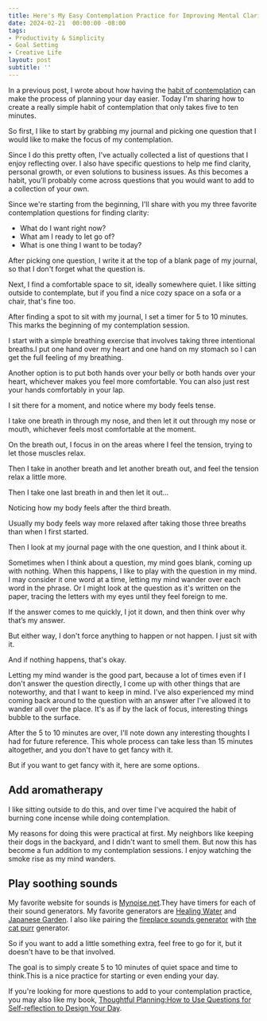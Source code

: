 ```yaml
---
title: Here's My Easy Contemplation Practice for Improving Mental Clarity 
date: 2024-02-21  00:00:00 -08:00
tags:
- Productivity & Simplicity 
- Goal Setting 
- Creative Life
layout: post
subtitle: ''
---
```

In a previous post, I wrote about how having the [habit of contemplation](https://arcadiapage.com/2023-10-31-Three-Essential-Steps-to-Better-Productivity-Highly-Sensitive-Person/) can make the process of planning your day easier. Today I'm sharing how to create a really simple habit of contemplation that only takes five to ten minutes. 

So first, I like to start by grabbing my journal and picking one question that I would like to make the focus of my contemplation. 

Since I do this pretty often, I've actually collected a list of questions that I enjoy reflecting over. I also have specific questions to help me find clarity, personal growth, or even solutions to business issues. As this becomes a habit, you’ll probably come across questions that you would want to add to a collection of your own.

Since we're starting from the beginning, I'll share with you my three favorite contemplation questions for finding clarity:

- What do I want right now?
- What am I ready to let go of?
- What is one thing I want to be today?

After picking one question, I write it at the top of a blank page of my journal, so that I don't forget what the question is.

Next, I find a comfortable space to sit, ideally somewhere quiet. I like sitting outside to contemplate, but if you find a nice cozy space on a sofa or a chair, that's fine too. 

After finding a spot to sit with my journal, I set a timer for 5 to 10 minutes. This marks the beginning of my contemplation session.

I start with a simple breathing exercise that involves taking three intentional breaths.I put one hand over my heart and one hand on my stomach so I can get the full feeling of my breathing.

Another option is to put both hands over your belly or both hands over your heart, whichever makes you feel more comfortable. You can also just rest your hands comfortably in your lap. 

I sit there for a moment, and notice where my body feels tense. 

I take one breath in through my nose, and then let it out through my nose or mouth, whichever feels most comfortable at the moment. 

On the breath out, I focus in on the areas where I feel the tension, trying to let those muscles relax. 

Then I take in another breath and let another breath out, and feel the tension relax a little more. 

Then I take one last breath in and then let it out...

Noticing how my body feels after the third breath. 

Usually my body feels way more relaxed after taking those three breaths than when I first started.

Then I look at my journal page with the one question, and I think about it. 

Sometimes when I think about a question, my mind goes blank, coming up with nothing. When this happens, I like to play with the question in my mind. I may consider it one word at a time, letting my mind wander over each word in the phrase. Or I might look at the question as it's written on the paper, tracing the letters with my eyes until they feel foreign to me.

If the answer comes to me quickly, I jot it down, and then think over why that’s my answer.

But either way, I don't force anything to happen or not happen. I just sit with it. 

And if nothing happens, that's okay. 

Letting my mind wander is the good part, because a lot of times even if I don't answer the question directly, I come up with other things that are noteworthy, and that I want to keep in mind. I've also experienced my mind coming back around to the question with an answer after I've allowed it to wander all over the place. It's as if by the lack of focus, interesting things bubble to the surface.

After the 5 to 10 minutes are over, I'll note down any interesting thoughts I had for future reference. This whole process can take less than 15 minutes altogether, and you don't have to get fancy with it.

But if you want to get fancy with it, here are some options.

## Add aromatherapy

I like sitting outside to do this, and over time I've acquired the habit of burning cone incense while doing contemplation.

My reasons for doing this were practical at first. My neighbors like keeping their dogs in the backyard, and I didn't want to smell them. But now this has become a fun addition to my contemplation sessions. I enjoy watching the smoke rise as my mind wanders.

## Play soothing sounds

My favorite website for sounds is [Mynoise.net](https://mynoise.net/).They have timers for each of their sound generators. My favorite generators are [Healing Water](https://mynoise.net/NoiseMachines/healingWaterSoundscapeGenerator.php) and [Japanese Garden](https://mynoise.net/NoiseMachines/japaneseGardenSoundscapeGenerator.php). I also like pairing the [fireplace sounds generator](https://mynoise.net/NoiseMachines/fireNoiseGenerator.php) with [the cat purr](https://mynoise.net/NoiseMachines/catPurrNoiseGenerator.php) generator. 

So if you want to add a little something extra, feel free to go for it, but it doesn't have to be that involved.

The goal is to simply create 5 to 10 minutes of quiet space and time to think.This is a nice practice for starting or even ending your day.

If you're looking for more questions to add to your contemplation practice, you may also like my book, [Thoughtful Planning:How to Use Questions for Self-reflection to Design Your Day](https://payhip.com/b/YSucT).
